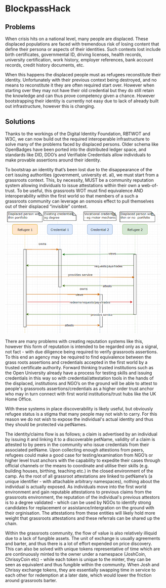 # BlockpassHack

## Problems

When crisis hits on a national level, many people are displaced. These displaced populations are faced with tremendous risk of losing content that define their persona or aspects of their identities. Such contexts lost include birth certificates, governmental ID, driving licenses, health records, university certification, work history, employer references, bank account records, credit history documents, etc. 

When this happens the displaced people must as refugees reconstitute their identity. Unfortunately with their previous context being destroyed, and no means to reconstitute it they are often required start over. However when starting over they may not have their old credential but they do still retain the knowledge and can thus prove competency given a chance. However bootstrapping their identity is currently not easy due to lack of already built out infrastructure, however this is changing. 

## Solutions
Thanks to the workings of the Digital Identity Foundation, RBTWOT and W3C, we can now build out the required interoperable infrastructure to solve many of the problems faced by displaced persons. Older schema like OpenBadges have been ported into the distributed ledger space, and standards like DID, DDO’s and Verifiable Credentials allow individuals to make provable assertions around their identity. 

To bootstrap an identity that’s been lost due to the disappearance of the cert issuing authorities (government, university et. al), we must start from a grassroots context. This, by necessity, MUST be a community reputation system allowing individuals to issue attestations within their own a web-of-trust. To be useful, this grassroots WOT must find equivalence AND interoperability within the first world so that members of a such a grassroots community can leverage an osmosis effect to pull themselves out of their displaced “invisible” context. ![alt text](https://github.com/Joshfairhead/BlockpassHack/blob/master/sequence_chart.PNG?raw=true)

There are many problems with creating reputation systems like this, however this form of reputation is intended to be regarded only as a signal, not fact - with due diligence being required to verify grassroots assertions. 
To this end an agency may be required to find equivalence between the grass roots assertions and credentials accepted in the first world by a trusted certificate authority. Forward thinking trusted institutions such as the Open University already have a process for testing skills and issuing credentials in this way so with credential/attestation tools in the hands of the displaced, institutions and NGO’s on the ground will be able to attest to people's grassroots assertions/credentials as a higher order trust anchor who may in turn connect with first world institutions/trust hubs like the UK Home Office. 

With these systems in place discoverability is likely useful, but obviously refugee status is a stigma that many people may not wish to carry. For this reason we do not wish to expose the individual's actual identity and thus they should be protected via petNames.

The identity/claims flow is as follows; a claim is advertised by an individual by issuing it and linking it to a discoverable petName, validity of a claim is attested to by peers in the community who issue credentials from their associated petName. Upon collecting enough attestions from peers, refugees could make a good case for testing/examination from NGO’s or higher level trust anchors with the capability to expedite their cases through official channels or the means to coordinate and utilise their skills (e.g. building houses, birthing, teaching etc.) in the closed environment of the camp. As the root of all grassroot attestations are linked to petName’s (a unique identifier - with attachable arbitrary namespaces), nothing about the individual is actually exposed. As individuals move into the first world environment and gain reputable attestations to previous claims from the grassroots environment, the reputation of the individual's previous attestors is to a degree validated - which can be used by NGOs to identify strong candidates for replacement or assistance/intergration on the ground with their orginisation. The attestations from these entities will likely hold more weight that grassroots attestations and these referrals can be shared up the chain.

Within the grassroots community, the flow of value is also relatively illiquid due to a lack of fungible assets. The unit of exchange is usually agreements and barter, and thus there is a lot of effort expended on price discovery. This can also be solved with unique tokens representative of time which are are continuously minted to the owner under a namespace (JoshCoin, ChrissyCoin etc) - while each token is unique to the minter, they can be seen as equivalent and thus fungible within the community. When Josh and Chrissy exchange tokens, they are essentially swapping time in service to each other for redemption at a later date, which would lower the friction around grassroots barter. 


